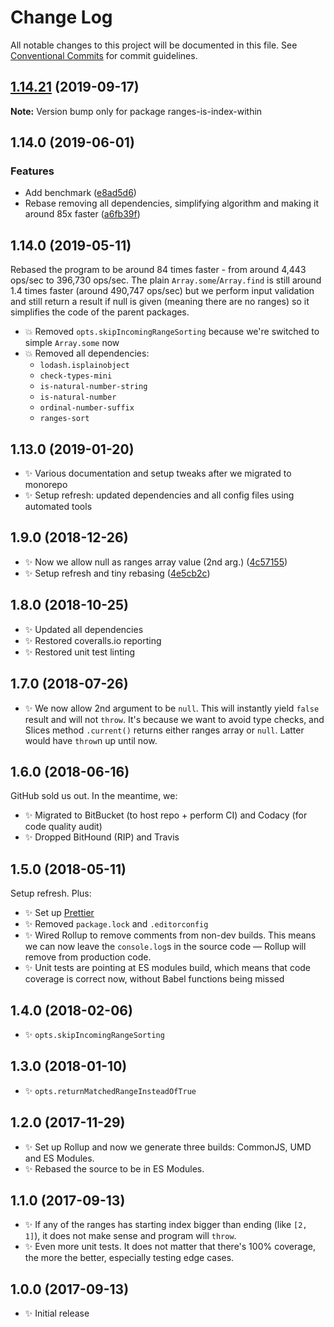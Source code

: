 # Change Log

All notable changes to this project will be documented in this file.
See [Conventional Commits](https://conventionalcommits.org) for commit guidelines.

## [1.14.21](https://gitlab.com/codsen/codsen/compare/ranges-is-index-within@1.14.20...ranges-is-index-within@1.14.21) (2019-09-17)

**Note:** Version bump only for package ranges-is-index-within





## 1.14.0 (2019-06-01)

### Features

- Add benchmark ([e8ad5d6](https://gitlab.com/codsen/codsen/commit/e8ad5d6))
- Rebase removing all dependencies, simplifying algorithm and making it around 85x faster ([a6fb39f](https://gitlab.com/codsen/codsen/commit/a6fb39f))

## 1.14.0 (2019-05-11)

Rebased the program to be around 84 times faster - from around 4,443 ops/sec to 396,730 ops/sec. The plain `Array.some`/`Array.find` is still around 1.4 times faster (around 490,747 ops/sec) but we perform input validation and still return a result if null is given (meaning there are no ranges) so it simplifies the code of the parent packages.

- 💥 Removed `opts.skipIncomingRangeSorting` because we're switched to simple `Array.some` now
- 💥 Removed all dependencies:
  - `lodash.isplainobject`
  - `check-types-mini`
  - `is-natural-number-string`
  - `is-natural-number`
  - `ordinal-number-suffix`
  - `ranges-sort`

## 1.13.0 (2019-01-20)

- ✨ Various documentation and setup tweaks after we migrated to monorepo
- ✨ Setup refresh: updated dependencies and all config files using automated tools

## 1.9.0 (2018-12-26)

- ✨ Now we allow null as ranges array value (2nd arg.) ([4c57155](https://gitlab.com/codsen/codsen/tree/master/packages/ranges-is-index-within/commits/4c57155))
- ✨ Setup refresh and tiny rebasing ([4e5cb2c](https://gitlab.com/codsen/codsen/tree/master/packages/ranges-is-index-within/commits/4e5cb2c))

## 1.8.0 (2018-10-25)

- ✨ Updated all dependencies
- ✨ Restored coveralls.io reporting
- ✨ Restored unit test linting

## 1.7.0 (2018-07-26)

- ✨ We now allow 2nd argument to be `null`. This will instantly yield `false` result and will not `throw`. It's because we want to avoid type checks, and Slices method `.current()` returns either ranges array or `null`. Latter would have `throw`n up until now.

## 1.6.0 (2018-06-16)

GitHub sold us out. In the meantime, we:

- ✨ Migrated to BitBucket (to host repo + perform CI) and Codacy (for code quality audit)
- ✨ Dropped BitHound (RIP) and Travis

## 1.5.0 (2018-05-11)

Setup refresh. Plus:

- ✨ Set up [Prettier](https://prettier.io)
- ✨ Removed `package.lock` and `.editorconfig`
- ✨ Wired Rollup to remove comments from non-dev builds. This means we can now leave the `console.log`s in the source code — Rollup will remove from production code.
- ✨ Unit tests are pointing at ES modules build, which means that code coverage is correct now, without Babel functions being missed

## 1.4.0 (2018-02-06)

- ✨ `opts.skipIncomingRangeSorting`

## 1.3.0 (2018-01-10)

- ✨ `opts.returnMatchedRangeInsteadOfTrue`

## 1.2.0 (2017-11-29)

- ✨ Set up Rollup and now we generate three builds: CommonJS, UMD and ES Modules.
- ✨ Rebased the source to be in ES Modules.

## 1.1.0 (2017-09-13)

- ✨ If any of the ranges has starting index bigger than ending (like `[2, 1]`), it does not make sense and program will `throw`.
- ✨ Even more unit tests. It does not matter that there's 100% coverage, the more the better, especially testing edge cases.

## 1.0.0 (2017-09-13)

- ✨ Initial release

